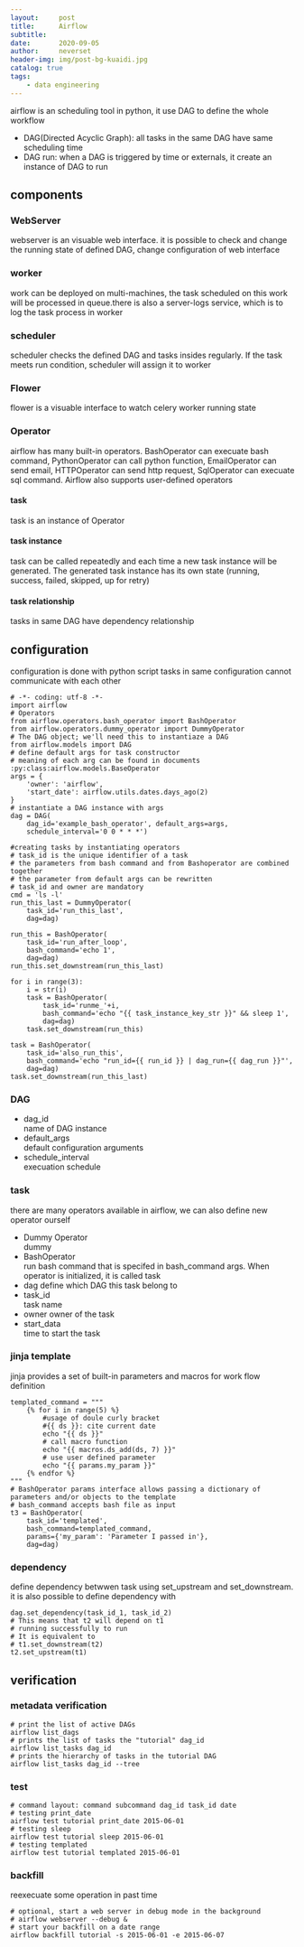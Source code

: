```yaml
---
layout:     post
title:      Airflow
subtitle:   
date:       2020-09-05
author:     neverset
header-img: img/post-bg-kuaidi.jpg
catalog: true
tags:
    - data engineering
---
```


airflow is an scheduling tool in python, it use DAG to define the whole workflow
* DAG(Directed Acyclic Graph): all tasks in the same DAG have same scheduling time
* DAG run: when a DAG is triggered by time or externals, it create an instance of DAG to run

## components
### WebServer
webserver is an visuable web interface. it is possible to check and change the running state of defined DAG, change configuration of web interface
### worker
work can be deployed on multi-machines, the task scheduled on this work will be processed in queue.there is also a server-logs service, which is to log the task process in worker
### scheduler
scheduler checks the defined DAG and tasks insides regularly. If the task meets run condition, scheduler will assign it to worker
### Flower
flower is a visuable interface to watch celery worker running state
### Operator
airflow has many built-in operators. BashOperator can execuate bash command, PythonOperator can call python function, EmailOperator can send email, HTTPOperator can send http request, SqlOperator can execuate sql command. Airflow also supports user-defined operators
#### task
task is an instance of Operator
#### task instance
task can be called repeatedly and each time a new task instance will be generated. The generated task instance has its own state (running, success, failed, skipped, up for retry)
#### task relationship
tasks in same DAG have dependency relationship

## configuration
configuration is done with python script
tasks in same configuration cannot communicate with each other

    # -*- coding: utf-8 -*-
    import airflow
    # Operators
    from airflow.operators.bash_operator import BashOperator
    from airflow.operators.dummy_operator import DummyOperator
    # The DAG object; we'll need this to instantiaze a DAG
    from airflow.models import DAG
    # define default args for task constructor
    # meaning of each arg can be found in documents :py:class:airflow.models.BaseOperator
    args = {
        'owner': 'airflow',
        'start_date': airflow.utils.dates.days_ago(2)
    }
    # instantiate a DAG instance with args
    dag = DAG(
        dag_id='example_bash_operator', default_args=args,
        schedule_interval='0 0 * * *')

    #creating tasks by instantiating operators
    # task_id is the unique identifier of a task
    # the parameters from bash command and from Bashoperator are combined together
    # the parameter from default args can be rewritten
    # task_id and owner are mandatory
    cmd = 'ls -l'
    run_this_last = DummyOperator(
        task_id='run_this_last', 
        dag=dag)

    run_this = BashOperator(
        task_id='run_after_loop', 
        bash_command='echo 1', 
        dag=dag)
    run_this.set_downstream(run_this_last)

    for i in range(3):
        i = str(i)
        task = BashOperator(
            task_id='runme_'+i,
            bash_command='echo "{{ task_instance_key_str }}" && sleep 1',
            dag=dag)
        task.set_downstream(run_this)

    task = BashOperator(
        task_id='also_run_this',
        bash_command='echo "run_id={{ run_id }} | dag_run={{ dag_run }}"',
        dag=dag)
    task.set_downstream(run_this_last)

### DAG
* dag_id    
name of DAG instance
* default_args  
default configuration arguments
* schedule_interval  
execuation schedule
### task
there are many operators available in airflow, we can also define new operator ourself
* Dummy Operator    
dummy
* BashOperator  
run bash command that is specifed in bash_command args. When operator is initialized, it is called task
* dag
define which DAG this task belong to 
* task_id   
task name
* owner 
owner of the task
* start_data    
time to start the task  
### jinja template
jinja provides a set of built-in parameters and macros for work flow definition

    templated_command = """
        {% for i in range(5) %}
            #usage of doule curly bracket
            #{{ ds }}: cite current date
            echo "{{ ds }}"
            # call macro function
            echo "{{ macros.ds_add(ds, 7) }}"
            # use user defined parameter
            echo "{{ params.my_param }}"
        {% endfor %}
    """
    # BashOperator params interface allows passing a dictionary of parameters and/or objects to the template
    # bash_command accepts bash file as input
    t3 = BashOperator(
        task_id='templated',
        bash_command=templated_command,
        params={'my_param': 'Parameter I passed in'},
        dag=dag)
### dependency
define dependency betwwen task using set_upstream and set_downstream.   
it is also possible to define dependency with 
    
    dag.set_dependency(task_id_1, task_id_2)
    # This means that t2 will depend on t1
    # running successfully to run
    # It is equivalent to
    # t1.set_downstream(t2)
    t2.set_upstream(t1)
## verification

### metadata verification

    # print the list of active DAGs
    airflow list_dags
    # prints the list of tasks the "tutorial" dag_id
    airflow list_tasks dag_id
    # prints the hierarchy of tasks in the tutorial DAG
    airflow list_tasks dag_id --tree

### test

    # command layout: command subcommand dag_id task_id date
    # testing print_date
    airflow test tutorial print_date 2015-06-01
    # testing sleep
    airflow test tutorial sleep 2015-06-01
    # testing templated
    airflow test tutorial templated 2015-06-01

### backfill
reexecuate some operation in past time

    # optional, start a web server in debug mode in the background
    # airflow webserver --debug &
    # start your backfill on a date range
    airflow backfill tutorial -s 2015-06-01 -e 2015-06-07